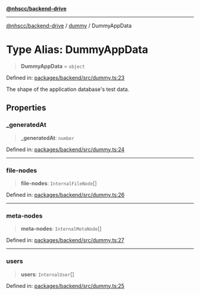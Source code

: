[**@nhscc/backend-drive**](../../README.md)

***

[@nhscc/backend-drive](../../README.md) / [dummy](../README.md) / DummyAppData

# Type Alias: DummyAppData

> **DummyAppData** = `object`

Defined in: [packages/backend/src/dummy.ts:23](https://github.com/nhscc/drive.api.hscc.bdpa.org/blob/df5b4b7c72e05ed9c30cb0da8579abce7387b8fa/packages/backend/src/dummy.ts#L23)

The shape of the application database's test data.

## Properties

### \_generatedAt

> **\_generatedAt**: `number`

Defined in: [packages/backend/src/dummy.ts:24](https://github.com/nhscc/drive.api.hscc.bdpa.org/blob/df5b4b7c72e05ed9c30cb0da8579abce7387b8fa/packages/backend/src/dummy.ts#L24)

***

### file-nodes

> **file-nodes**: `InternalFileNode`[]

Defined in: [packages/backend/src/dummy.ts:26](https://github.com/nhscc/drive.api.hscc.bdpa.org/blob/df5b4b7c72e05ed9c30cb0da8579abce7387b8fa/packages/backend/src/dummy.ts#L26)

***

### meta-nodes

> **meta-nodes**: `InternalMetaNode`[]

Defined in: [packages/backend/src/dummy.ts:27](https://github.com/nhscc/drive.api.hscc.bdpa.org/blob/df5b4b7c72e05ed9c30cb0da8579abce7387b8fa/packages/backend/src/dummy.ts#L27)

***

### users

> **users**: `InternalUser`[]

Defined in: [packages/backend/src/dummy.ts:25](https://github.com/nhscc/drive.api.hscc.bdpa.org/blob/df5b4b7c72e05ed9c30cb0da8579abce7387b8fa/packages/backend/src/dummy.ts#L25)
